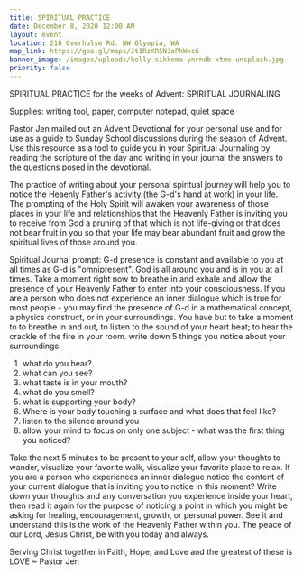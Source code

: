 ```yaml
---
title: SPIRITUAL PRACTICE
date: December 8, 2020 12:00 AM
layout: event
location: 218 Overhulse Rd. NW Olympia, WA
map_link: https://goo.gl/maps/Jt1RzKR5NJoPkWxc6
banner_image: /images/uploads/kelly-sikkema-ynrndb-xtme-unsplash.jpg
priority: false
---
```

SPIRITUAL PRACTICE for the weeks of Advent: SPIRITUAL JOURNALING

Supplies: writing tool, paper, computer notepad, quiet space

Pastor Jen mailed out an Advent Devotional for your personal use and for use as a guide to Sunday School discussions during the season of Advent.  Use this resource as a tool to guide you in your Spiritual Journaling by reading the scripture of the day and writing in your journal the answers to the questions posed in the devotional.

The practice of writing about your personal spiritual journey will help you to notice the Heaenly Father's activity (the G-d's hand at work) in your life. The prompting of the Holy Spirit will awaken your awareness of those places in your life and relationships that the Heavenly Father is inviting you to receive from God a pruning of that which is not life-giving or that does not bear fruit in you so that your life may bear abundant fruit and grow the spiritual lives of those around you. 

Spiritual Journal prompt: G-d presence is constant and available  to you at all times as G-d is "omnipresent". God is all around you and is in you at all times. Take a moment right now to breathe in and exhale and allow the presence of your Heavenly Father to enter into your consciousness. If you are a person who does not experience an inner dialogue which is true for most people - you may find the presence of G-d in a mathematical concept, a physics construct, or in your surroundings.  You have but to take a moment to to breathe in and out, to listen to the sound of your heart beat; to hear the crackle of the fire in your room. write down 5 things you notice about your surroundings:

1. what do you hear?
2. what can you see?
3. what taste is in your mouth?
4. what do you smell?
5. what is supporting your body?
6. Where is your body touching a surface and what does that feel like?
7. listen to the silence around you
8. allow your mind to focus on only one subject - what was the first thing you noticed?

Take the next 5 minutes to be present to your self, allow your thoughts to wander, visualize your favorite walk,  visualize your favorite place to relax. If you are a person who experiences an inner dialogue notice the content of your current dialogue that is inviting you to notice in this moment? Write down your thoughts and any conversation you experience inside your heart, then read it again for the purpose of noticing a point in which you might be asking for healing, encouragement, growth, or personal power. See it and understand this is the work of the Heavenly Father within you. The peace of our Lord, Jesus Christ, be with you today and always.

Serving Christ together in Faith, Hope, and Love and the greatest of these is LOVE ~ Pastor Jen